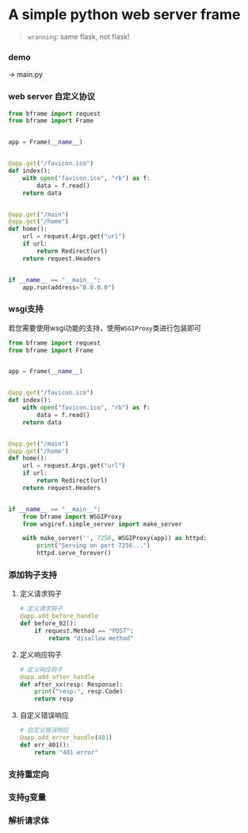 # A simple python web server frame

> `wranning`: same flask, not flask!

### demo

-> main.py


### web server 自定义协议

```python
from bframe import request
from bframe import Frame


app = Frame(__name__)


@app.get("/favicon.ico")
def index():
    with open("favicon.ico", "rb") as f:
        data = f.read()
    return data


@app.get("/main")
@app.get("/home")
def home():
    url = request.Args.get("url")
    if url:
        return Redirect(url)
    return request.Headers


if __name__ == "__main__":
    app.run(address="0.0.0.0")
```

### wsgi支持

若您需要使用wsgi功能的支持，使用`WSGIProxy`类进行包装即可

```python
from bframe import request
from bframe import Frame


app = Frame(__name__)


@app.get("/favicon.ico")
def index():
    with open("favicon.ico", "rb") as f:
        data = f.read()
    return data


@app.get("/main")
@app.get("/home")
def home():
    url = request.Args.get("url")
    if url:
        return Redirect(url)
    return request.Headers


if __name__ == "__main__":
    from bframe import WSGIProxy
    from wsgiref.simple_server import make_server

    with make_server('', 7256, WSGIProxy(app)) as httpd:
        print("Serving on port 7256...")
        httpd.serve_forever()
```


### 添加钩子支持


1. 定义请求钩子 

    ```python
    # 定义请求钩子
    @app.add_before_handle
    def before_02():
        if request.Method == "POST":
            return "disallow method"
    ```
2. 定义响应钩子 

    ```python
    # 定义响应钩子
    @app.add_after_handle
    def after_xx(resp: Response):
        print("resp:", resp.Code)
        return resp
    ```
3. 自定义错误响应 

    ```python
    # 自定义错误响应
    @app.add_error_handle(401)
    def err_401():
        return "401 error"
    ```


### 支持重定向

### 支持g变量

### 解析请求体